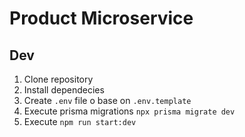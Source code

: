 # Product Microservice

## Dev

1. Clone repository
2. Install dependecies
3. Create `.env` file o base on `.env.template`
4. Execute prisma migrations `npx prisma migrate dev`
5. Execute `npm run start:dev`

